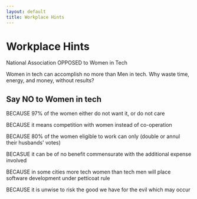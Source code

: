 ```yaml
---
layout: default
title: Workplace Hints
---
```


Workplace Hints
====

National Association OPPOSED to Women in Tech

Women in tech can accomplish no more than Men in tech. Why waste time, energy, and money, without results?

Say NO to Women in tech
----

BECAUSE 97% of the women either do not want it, or do not care

BECAUSE it means competition with women instead of co-operation

BECAUSE 80% of the women eligible to work can only (double or annul their husbands' votes)

BECASUE it can be of no benefit commensurate with the additional expense involved

BECAUSE in some cities more tech women than tech men will place software development under petticoat rule

BECAUSE it is unwise to risk the good we have for the evil which may occur
